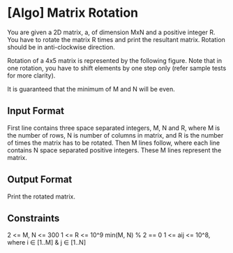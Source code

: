 # [Algo] Matrix Rotation

You are given a 2D matrix, a, of dimension MxN and a positive integer R. You
have to rotate the matrix R times and print the resultant matrix. Rotation
should be in anti-clockwise direction.

Rotation of a 4x5 matrix is represented by the following figure. Note that in
one rotation, you have to shift elements by one step only (refer sample tests
for more clarity).

It is guaranteed that the minimum of M and N will be even.

## Input Format

First line contains three space separated integers, M, N and R, where M is the
number of rows, N is number of columns in matrix, and R is the number of times
the matrix has to be rotated.  Then M lines follow, where each line contains N
space separated positive integers. These M lines represent the matrix.

## Output Format

Print the rotated matrix.

## Constraints

2 <= M, N <= 300
1 <= R <= 10^9
min(M, N) % 2 == 0
1 <= aij <= 10^8, where i ∈ [1..M] & j ∈ [1..N]
